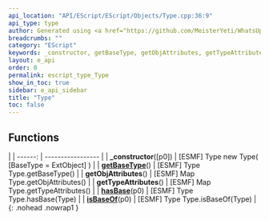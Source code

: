 ```yaml
---
api_location: "API/EScript/EScript/Objects/Type.cpp:36:9"
api_type: type
author: Generated using <a href="https://github.com/MeisterYeti/WhatsUpDoc">WhatsUpDoc</a>
breadcrumbs: ""
category: "EScript"
keywords: _constructor, getBaseType, getObjAttributes, getTypeAttributes, hasBase, isBaseOf
layout: e_api
order: 0
permalink: escript_type_Type
show_in_toc: true
sidebar: e_api_sidebar
title: "Type"
toc: false
---
```


## Functions

|
| ------: | ----------------- |
| **_constructor**([p0]) | [ESMF] Type new Type( [BaseType = ExtObject] ) |
| **[getBaseType](classEScript_1_1Type#classEScript_1_1Type_1a44cf1bde3336ae8aba408d751549cc63)**() | [ESMF] Type Type.getBaseType() |
| **getObjAttributes**() | [ESMF] Map Type.getObjAttributes() |
| **getTypeAttributes**() | [ESMF] Map Type.getTypeAttributes() |
| **[hasBase](classEScript_1_1Type#classEScript_1_1Type_1a5c468bd015a109c79fa2d1f1982d3482)**(p0) | [ESMF] Type Type.hasBase(Type) |
| **[isBaseOf](classEScript_1_1Type#classEScript_1_1Type_1a580fd7070414f07f5df29815c98711f4)**(p0) | [ESMF] Type Type.isBaseOf(Type) |
{: .nohead .nowrap1 }
